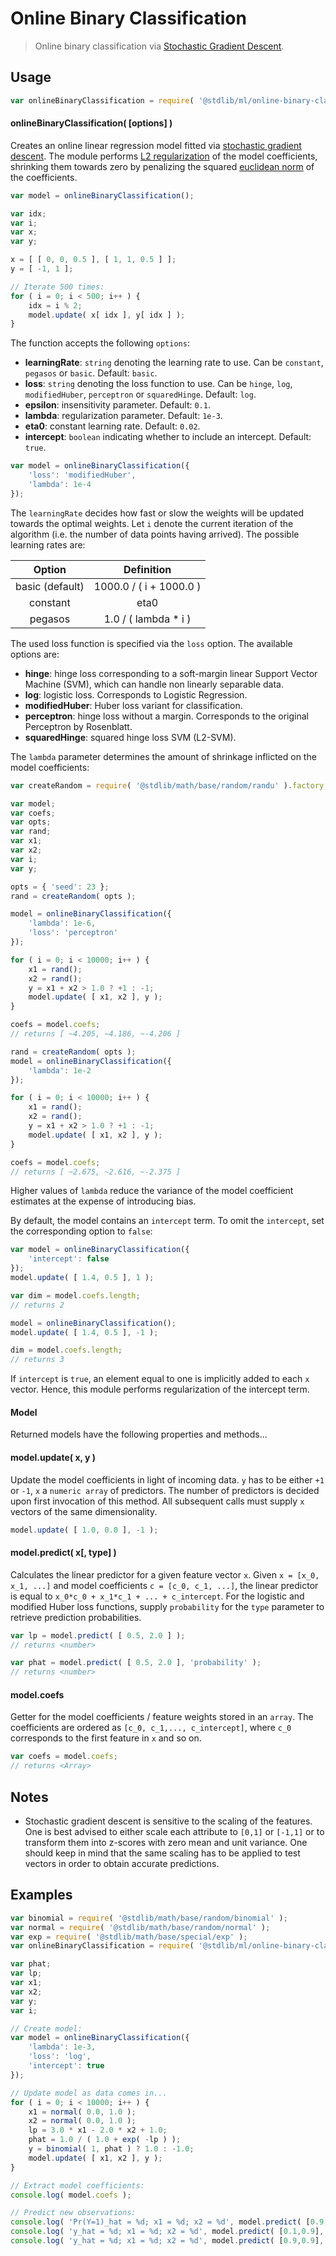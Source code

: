 # Online Binary Classification

> Online binary classification via [Stochastic Gradient Descent][stochastic-gradient-descent].


<section class="usage">

## Usage

``` javascript
var onlineBinaryClassification = require( '@stdlib/ml/online-binary-classification' );
```

#### onlineBinaryClassification( \[options\] )

Creates an online linear regression model fitted via [stochastic gradient descent][stochastic-gradient-descent]. The module performs [L2 regularization][l2-regularization] of the model coefficients, shrinking them towards zero by penalizing the squared [euclidean norm][euclidean-norm] of the coefficients.

``` javascript
var model = onlineBinaryClassification();

var idx;
var i;
var x;
var y;

x = [ [ 0, 0, 0.5 ], [ 1, 1, 0.5 ] ];
y = [ -1, 1 ];

// Iterate 500 times:
for ( i = 0; i < 500; i++ ) {
    idx = i % 2;
    model.update( x[ idx ], y[ idx ] );
}
```

The function accepts the following `options`:

* __learningRate__: `string` denoting the learning rate to use. Can be `constant`, `pegasos` or `basic`. Default: `basic`.
* __loss__: `string` denoting the loss function to use. Can be `hinge`, `log`, `modifiedHuber`, `perceptron` or `squaredHinge`. Default: `log`.
* __epsilon__: insensitivity parameter. Default: `0.1`.
* __lambda__: regularization parameter. Default: `1e-3`.
* __eta0__: constant learning rate. Default: `0.02`.
* __intercept__: `boolean` indicating whether to include an intercept. Default: `true`.

``` javascript
var model = onlineBinaryClassification({
    'loss': 'modifiedHuber',
    'lambda': 1e-4
});
```

The `learningRate` decides how fast or slow the weights will be updated towards the optimal weights. Let `i` denote the current iteration of the algorithm (i.e. the number of data points having arrived). The possible learning rates are:

| Option          | Definition                |
|:---------------:|:-------------------------:|
| basic (default) |  1000.0 / ( i + 1000.0 )  |
| constant        |  eta0                     |
| pegasos         |  1.0 / ( lambda * i )     |

The used loss function is specified via the `loss` option. The available options are:

* __hinge__: hinge loss corresponding to a soft-margin linear Support Vector Machine (SVM), which can handle non linearly separable data.
* __log__: logistic loss. Corresponds to Logistic Regression.
* __modifiedHuber__: Huber loss variant for classification. 
* __perceptron__: hinge loss without a margin. Corresponds to the original Perceptron by Rosenblatt.
* __squaredHinge__: squared hinge loss SVM (L2-SVM).

The `lambda` parameter determines the amount of shrinkage inflicted on the model coefficients:

``` javascript
var createRandom = require( '@stdlib/math/base/random/randu' ).factory;

var model;
var coefs;
var opts;
var rand;
var x1;
var x2;
var i;
var y;

opts = { 'seed': 23 };
rand = createRandom( opts );

model = onlineBinaryClassification({
    'lambda': 1e-6,
    'loss': 'perceptron'
});

for ( i = 0; i < 10000; i++ ) {
    x1 = rand();
    x2 = rand();
    y = x1 + x2 > 1.0 ? +1 : -1;
    model.update( [ x1, x2 ], y );
}

coefs = model.coefs;
// returns [ ~4.205, ~4.186, ~-4.206 ]

rand = createRandom( opts );
model = onlineBinaryClassification({
    'lambda': 1e-2
});

for ( i = 0; i < 10000; i++ ) {
    x1 = rand();
    x2 = rand();
    y = x1 + x2 > 1.0 ? +1 : -1;
    model.update( [ x1, x2 ], y );
}

coefs = model.coefs;
// returns [ ~2.675, ~2.616, ~-2.375 ]
```

Higher values of `lambda` reduce the variance of the model coefficient estimates at the expense of introducing bias.

By default, the model contains an `intercept` term. To omit the `intercept`, set the corresponding option to `false`:

``` javascript
var model = onlineBinaryClassification({
    'intercept': false
});
model.update( [ 1.4, 0.5 ], 1 );

var dim = model.coefs.length;
// returns 2

model = onlineBinaryClassification();
model.update( [ 1.4, 0.5 ], -1 );

dim = model.coefs.length;
// returns 3
```

If `intercept` is `true`, an element equal to one is implicitly added to each `x` vector. Hence, this module performs regularization of the intercept term.

#### Model

Returned models have the following properties and methods...

#### model.update( x, y )

Update the model coefficients in light of incoming data. `y` has to be either `+1` or `-1`, `x` a `numeric array` of predictors. The number of predictors is decided upon first invocation of this method. All subsequent calls must supply `x` vectors of the same dimensionality.

``` javascript
model.update( [ 1.0, 0.0 ], -1 );
```

#### model.predict( x\[, type\] )

Calculates the linear predictor for a given feature vector `x`. Given `x = [x_0, x_1, ...]` and model coefficients `c = [c_0, c_1, ...]`, the linear predictor is equal to `x_0*c_0 + x_1*c_1 + ... + c_intercept`. For the logistic and modified Huber loss functions, supply `probability` for the `type` parameter to retrieve prediction probabilities.

``` javascript
var lp = model.predict( [ 0.5, 2.0 ] );
// returns <number>

var phat = model.predict( [ 0.5, 2.0 ], 'probability' );
// returns <number>
```

#### model.coefs

Getter for the model coefficients / feature weights stored in an `array`. The coefficients are ordered as `[c_0, c_1,..., c_intercept]`, where `c_0` corresponds to the first feature in `x` and so on.

``` javascript
var coefs = model.coefs;
// returns <Array>
```

</section>

<!-- /.usage -->


<section class="notes">

## Notes

* Stochastic gradient descent is sensitive to the scaling of the features. One is best advised to either scale each attribute to `[0,1]` or `[-1,1]` or to transform them into z-scores with zero mean and unit variance. One should keep in mind that the same scaling has to be applied to test vectors in order to obtain accurate predictions.

</section>

<!-- /.notes -->


<section class="examples">

## Examples

``` javascript
var binomial = require( '@stdlib/math/base/random/binomial' );
var normal = require( '@stdlib/math/base/random/normal' );
var exp = require( '@stdlib/math/base/special/exp' );
var onlineBinaryClassification = require( '@stdlib/ml/online-binary-classification' );

var phat;
var lp;
var x1;
var x2;
var y;
var i;

// Create model:
var model = onlineBinaryClassification({
    'lambda': 1e-3,
    'loss': 'log',
    'intercept': true
});

// Update model as data comes in...
for ( i = 0; i < 10000; i++ ) {
    x1 = normal( 0.0, 1.0 );
    x2 = normal( 0.0, 1.0 );
    lp = 3.0 * x1 - 2.0 * x2 + 1.0;
    phat = 1.0 / ( 1.0 + exp( -lp ) );
    y = binomial( 1, phat ) ? 1.0 : -1.0;
    model.update( [ x1, x2 ], y );
}

// Extract model coefficients:
console.log( model.coefs );

// Predict new observations:
console.log( 'Pr(Y=1)_hat = %d; x1 = %d; x2 = %d', model.predict( [0.9,0.1], 'probability' ), 0.9, 0.1 );
console.log( 'y_hat = %d; x1 = %d; x2 = %d', model.predict( [0.1,0.9], 'link' ), 0.1, 0.9 );
console.log( 'y_hat = %d; x1 = %d; x2 = %d', model.predict( [0.9,0.9], 'link' ), 0.9, 0.9 );
```

</section>

<!-- /.examples -->


<section class="links">

[euclidean-norm]: https://en.wikipedia.org/wiki/Norm_(mathematics)#Euclidean_norm
[l2-regularization]: https://en.wikipedia.org/wiki/Tikhonov_regularization
[stochastic-gradient-descent]: https://en.wikipedia.org/wiki/Stochastic_gradient_descent

</section>

<!-- /.links -->
